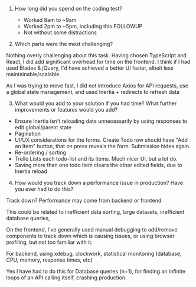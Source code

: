 1. How long did you spend on the coding test?
    - Worked 8am to ~9am
    - Worked 2pm to ~5pm, including this FOLLOWUP
    - Not without some distractions

2. Which parts were the most challenging?

Nothing overly challenging about this task. Having chosen TypeScript and React, I did add significant overhead for time on the frontend. I think if I had used Blades & jQuery, I'd have achieved a better UI faster, albeit less maintainable/scalable.

As I was trying to move fast, I did not introduce Axios for API requests, use a global state management, and used Inertia + redirects to refresh data

3. What would you add to your solution if you had time? What further improvements or features would you add?

- Ensure Inertia isn't reloading data unnecessarily by using responses to edit global/parent state
- Pagination
- UI/UX considerations for the forms. Create Todo row should have "Add an Item" button, that on press reveals the form. Submission hides again.
- Re-ordering / sorting
- Trello Lists each todo-list and its items. Much nicer UI, but a lot do.
- Saving more than one todo item clears the other edited fields, due to Inertia reload

4. How would you track down a performance issue in production? Have you ever had to do this?

Track down? Performance may come from backend or frontend. 

This could be related to inefficient data sorting, large datasets, inefficient database queries,

On the frontend, I've generally used manual debugging to add/remove components to track down which is causing issues, or using browser profiling, but not too familiar with it.

For backend, using xdebug, clockwork, statistical monitoring (database, CPU, memory, response times, etc)

Yes I have had to do this for Database queries (n+1), for finding an infinite loops of an API calling itself, crashing production.
